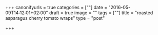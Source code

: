 +++
canonifyurls = true
categories = [""]
date = "2016-05-09T14:12:01+02:00"
draft = true
image = ""
tags = [""]
title = "roasted asparagus cherry tomato wraps"
type = "post"

+++

